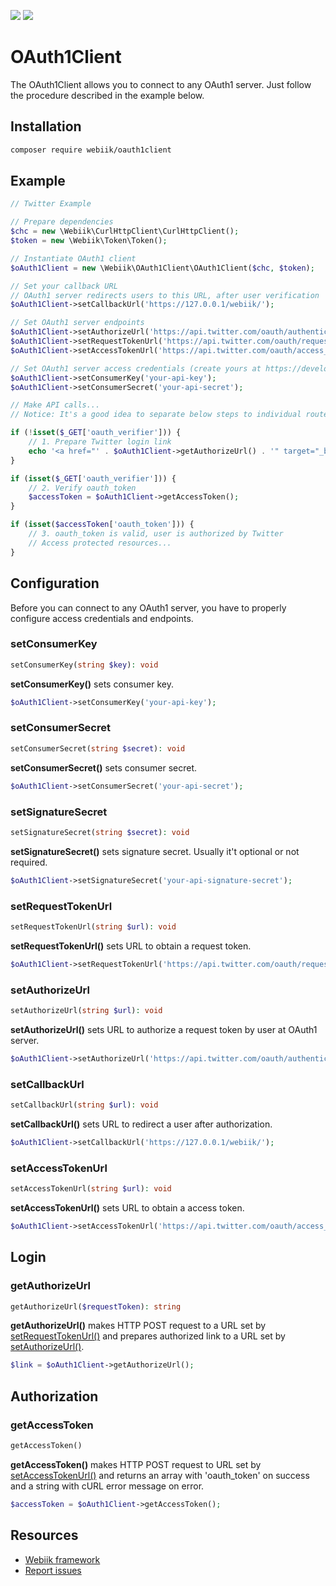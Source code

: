 <p align="left">
<img src="https://img.shields.io/packagist/l/webiik/webiik.svg"/>
<img src="https://img.shields.io/badge/dependencies-2-brightgreen.svg"/>
</p>

OAuth1Client
============
The OAuth1Client allows you to connect to any OAuth1 server. Just follow the procedure described in the example below. 

Installation
------------
```bash
composer require webiik/oauth1client
```

Example
-------
```php
// Twitter Example

// Prepare dependencies
$chc = new \Webiik\CurlHttpClient\CurlHttpClient();
$token = new \Webiik\Token\Token();

// Instantiate OAuth1 client
$oAuth1Client = new \Webiik\OAuth1Client\OAuth1Client($chc, $token);

// Set your callback URL
// OAuth1 server redirects users to this URL, after user verification 
$oAuth1Client->setCallbackUrl('https://127.0.0.1/webiik/');

// Set OAuth1 server endpoints
$oAuth1Client->setAuthorizeUrl('https://api.twitter.com/oauth/authenticate');
$oAuth1Client->setRequestTokenUrl('https://api.twitter.com/oauth/request_token');
$oAuth1Client->setAccessTokenUrl('https://api.twitter.com/oauth/access_token');

// Set OAuth1 server access credentials (create yours at https://developer.twitter.com/en/apps)
$oAuth1Client->setConsumerKey('your-api-key');
$oAuth1Client->setConsumerSecret('your-api-secret');

// Make API calls...
// Notice: It's a good idea to separate below steps to individual routes. 

if (!isset($_GET['oauth_verifier'])) {
    // 1. Prepare Twitter login link   
    echo '<a href="' . $oAuth1Client->getAuthorizeUrl() . '" target="_blank">Authorize with Twitter</a><br/>';
}

if (isset($_GET['oauth_verifier'])) {
    // 2. Verify oauth_token
    $accessToken = $oAuth1Client->getAccessToken();
}

if (isset($accessToken['oauth_token'])) {
    // 3. oauth_token is valid, user is authorized by Twitter
    // Access protected resources...
}
```

Configuration
-------------
Before you can connect to any OAuth1 server, you have to properly configure access credentials and endpoints.

### setConsumerKey
```php
setConsumerKey(string $key): void
```
**setConsumerKey()** sets consumer key.
```php
$oAuth1Client->setConsumerKey('your-api-key');
```

### setConsumerSecret
```php
setConsumerSecret(string $secret): void
```
**setConsumerSecret()** sets consumer secret.
```php
$oAuth1Client->setConsumerSecret('your-api-secret');
```

### setSignatureSecret
```php
setSignatureSecret(string $secret): void
```
**setSignatureSecret()** sets signature secret. Usually it't optional or not required. 
```php
$oAuth1Client->setSignatureSecret('your-api-signature-secret');
```

### setRequestTokenUrl
```php
setRequestTokenUrl(string $url): void
```
**setRequestTokenUrl()** sets URL to obtain a request token.
```php
$oAuth1Client->setRequestTokenUrl('https://api.twitter.com/oauth/request_token');

```

### setAuthorizeUrl
```php
setAuthorizeUrl(string $url): void
```
**setAuthorizeUrl()** sets URL to authorize a request token by user at OAuth1 server.
```php
$oAuth1Client->setAuthorizeUrl('https://api.twitter.com/oauth/authenticate');

```

### setCallbackUrl
```php
setCallbackUrl(string $url): void
```
**setCallbackUrl()** sets URL to redirect a user after authorization. 
```php
$oAuth1Client->setCallbackUrl('https://127.0.0.1/webiik/');
```

### setAccessTokenUrl
```php
setAccessTokenUrl(string $url): void
```
**setAccessTokenUrl()** sets URL to obtain a access token.
```php
$oAuth1Client->setAccessTokenUrl('https://api.twitter.com/oauth/access_token');
```

Login
-----
### getAuthorizeUrl
```php
getAuthorizeUrl($requestToken): string
```
**getAuthorizeUrl()** makes HTTP POST request to a URL set by [setRequestTokenUrl()](#setrequesttokenurl) and prepares authorized link to a URL set by [setAuthorizeUrl()](#setauthorizeurl).
```php
$link = $oAuth1Client->getAuthorizeUrl();
```

Authorization
-------------
### getAccessToken
```php
getAccessToken()
```
**getAccessToken()** makes HTTP POST request to URL set by [setAccessTokenUrl()](#setaccesstokenurl) and returns an array with 'oauth_token' on success and a string with cURL error message on error.
```php
$accessToken = $oAuth1Client->getAccessToken();
```

Resources
---------
* [Webiik framework][1]
* [Report issues][2]

[1]: https://github.com/webiik/webiik
[2]: https://github.com/webiik/webiik/issues